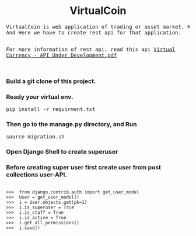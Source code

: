 <h1 align="center">VirtualCoin</h1>
<pre>
VirtualCoin is web application of trading or asset market. Here client buy or sell to assets. Assets means GOLD, SILVER, PLATINUM etc. 
And Here we have to create rest api for that application.

For more information of rest api. read this api
[Virtual Currency - API Under Development.pdf](https://github.com/CubexO/VirtualCoin/files/6449346/Virtual.Currency.-.API.Under.Development.pdf)

</pre>
<h3>Build a git clone of this project. </h3>

<h3>Ready your virtual env. </h3> <pre>pip install -r requirment.txt </pre>

<h3> Then go to the manage.py directory, and Run </h3>

<pre>source migration.sh</pre>

<h3> Open Django Shell to create superuser</h3>

<h3> Before creating super user first create user from post collections user-API.</h3>

<pre><code>
>>>  from django.contrib.auth import get_user_model
>>>  User = get_user_model()
>>>  i = User.objects.get(pk=1)
>>>  i.is_superuser = True
>>>  i.is_staff = True
>>>  i.is_active = True
>>>  i.get_all_permissions()
>>>  i.save()
</code>
</pre>
